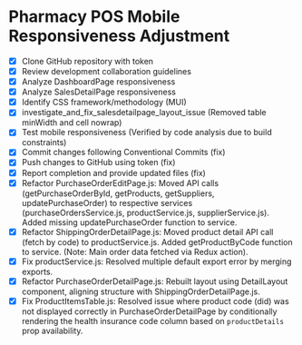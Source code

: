 # Pharmacy POS Mobile Responsiveness Adjustment

- [x] Clone GitHub repository with token
- [x] Review development collaboration guidelines
- [x] Analyze DashboardPage responsiveness
- [x] Analyze SalesDetailPage responsiveness
- [x] Identify CSS framework/methodology (MUI)
- [x] investigate_and_fix_salesdetailpage_layout_issue (Removed table minWidth and cell nowrap)
- [x] Test mobile responsiveness (Verified by code analysis due to build constraints)
- [x] Commit changes following Conventional Commits (fix)
- [x] Push changes to GitHub using token (fix)
- [x] Report completion and provide updated files (fix)
- [x] Refactor PurchaseOrderEditPage.js: Moved API calls (getPurchaseOrderById, getProducts, getSuppliers, updatePurchaseOrder) to respective services (purchaseOrdersService.js, productService.js, supplierService.js). Added missing updatePurchaseOrder function to service.
- [x] Refactor ShippingOrderDetailPage.js: Moved product detail API call (fetch by code) to productService.js. Added getProductByCode function to service. (Note: Main order data fetched via Redux action).
- [x] Fix productService.js: Resolved multiple default export error by merging exports.
- [x] Refactor PurchaseOrderDetailPage.js: Rebuilt layout using DetailLayout component, aligning structure with ShippingOrderDetailPage.js.
- [x] Fix ProductItemsTable.js: Resolved issue where product code (did) was not displayed correctly in PurchaseOrderDetailPage by conditionally rendering the health insurance code column based on `productDetails` prop availability.
